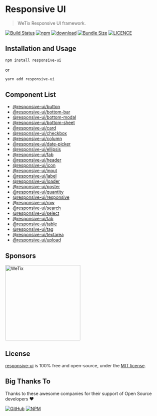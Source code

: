 # Responsive UI

> WeTix Responsive UI framework.

<p>

[![Build Status](https://github.com/wetix/responsive-ui/workflows/test/badge.svg?branch=master)](https://github.com/wetix/responsive-ui)
[![npm](https://img.shields.io/npm/v/responsive-ui.svg)](https://www.npmjs.com/package/responsive-ui)
[![download](https://img.shields.io/npm/dw/responsive-ui.svg)](https://www.npmjs.com/package/responsive-ui)
[![Bundle Size](https://badgen.net/bundlephobia/minzip/responsive-ui)](https://bundlephobia.com/result?p=responsive-ui)
[![LICENCE](https://img.shields.io/github/license/wetix/responsive-ui)](https://github.com/wetix/responsive-ui/blob/master/LICENSE)

</p>

## Installation and Usage

```bash
npm install responsive-ui
```

or

```bash
yarn add responsive-ui
```

## Component List

- [@responsive-ui/button](https://github.com/wetix/responsive-ui/tree/master/components/button)
- [@responsive-ui/bottom-bar](https://github.com/wetix/responsive-ui/tree/master/components/bottom-bar)
- [@responsive-ui/bottom-modal](https://www.npmjs.com/package/@responsive-ui/bottom-modal)
- [@responsive-ui/bottom-sheet](https://www.npmjs.com/package/@responsive-ui/bottom-sheet)
- [@responsive-ui/card](https://www.npmjs.com/package/@responsive-ui/card)
- [@responsive-ui/checkbox](https://www.npmjs.com/package/@responsive-ui/checkbox)
- [@responsive-ui/column](https://www.npmjs.com/package/@responsive-ui/column)
- [@responsive-ui/date-picker](https://www.npmjs.com/package/@responsive-ui/date-picker)
- [@responsive-ui/ellipsis](https://www.npmjs.com/package/@responsive-ui/ellipsis)
- [@responsive-ui/fab](https://www.npmjs.com/package/@responsive-ui/fab)
- [@responsive-ui/header](https://www.npmjs.com/package/@responsive-ui/header)
- [@responsive-ui/icon](https://www.npmjs.com/package/@responsive-ui/icon)
- [@responsive-ui/input](https://www.npmjs.com/package/@responsive-ui/input)
- [@responsive-ui/label](https://www.npmjs.com/package/@responsive-ui/label)
- [@responsive-ui/loader](https://www.npmjs.com/package/@responsive-ui/loader)
- [@responsive-ui/poster](https://www.npmjs.com/package/@responsive-ui/poster)
- [@responsive-ui/quantity](https://www.npmjs.com/package/@responsive-ui/quantity)
- [@responsive-ui/responsive](https://www.npmjs.com/package/@responsive-ui/responsive)
- [@responsive-ui/row](https://www.npmjs.com/package/@responsive-ui/row)
- [@responsive-ui/search](https://www.npmjs.com/package/@responsive-ui/search)
- [@responsive-ui/select](https://www.npmjs.com/package/@responsive-ui/select)
- [@responsive-ui/tab](https://www.npmjs.com/package/@responsive-ui/tab)
- [@responsive-ui/table](https://github.com/wetix/responsive-ui/tree/master/components/table)
- [@responsive-ui/tag](https://www.npmjs.com/package/@responsive-ui/tag)
- [@responsive-ui/textarea](https://www.npmjs.com/package/@responsive-ui/textarea)
- [@responsive-ui/upload](https://www.npmjs.com/package/@responsive-ui/upload)

## Sponsors

<img src="https://asset.wetix.my/images/logo/wetix.png" alt="WeTix" width="240px">

## License

[responsive-ui](https://github.com/wetix/responsive-ui) is 100% free and open-source, under the [MIT license](https://github.com/wetix/responsive-ui/blob/master/LICENSE).

## Big Thanks To

Thanks to these awesome companies for their support of Open Source developers ❤

[![GitHub](https://jstools.dev/img/badges/github.svg)](https://github.com/open-source)
[![NPM](https://jstools.dev/img/badges/npm.svg)](https://www.npmjs.com/)
